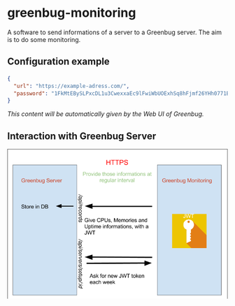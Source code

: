 # greenbug-monitoring
A software to send informations of a server to a Greenbug server. The aim is to do some monitoring.

## Configuration example

```json
{
  "url": "https://example-adress.com/",
  "password": "1FkMtEBySLPxcDL1u3CwexxaEc9lFwiWbUOExhSq8hFjmf26YHh0771BOFghXVpj"
}
```
_This content will be automatically given by the Web UI of Greenbug._

## Interaction with Greenbug Server
![Interaction with Greenbug Server](interaction-with-server.png)
